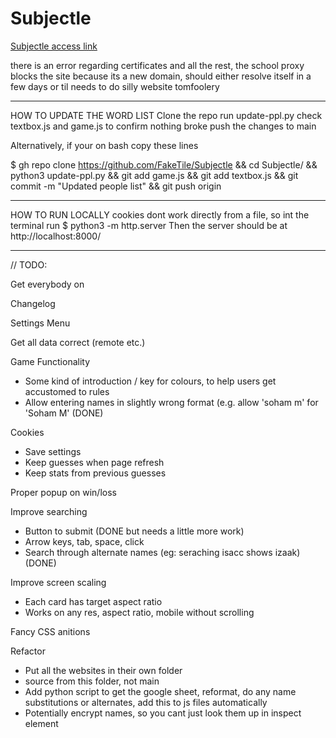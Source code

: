 # Subjectle
[Subjectle access link](https://faketile.github.io/Subjectle/)

there is an error regarding certificates and all the rest, the school proxy blocks the site because its a new domain, should either resolve itself in a few days or til needs to do silly website tomfoolery

-----------------------------------------------------------------------
HOW TO UPDATE THE WORD LIST
Clone the repo
run update-ppl.py
check textbox.js and game.js to confirm nothing broke
push the changes to main

Alternatively, if your on bash copy these lines

$ gh repo clone https://github.com/FakeTile/Subjectle && 
cd Subjectle/ && 
python3 update-ppl.py && 
git add game.js && 
git add textbox.js && 
git commit -m "Updated people list" &&
git push origin

----------------------------------------------------------------------

HOW TO RUN LOCALLY
cookies dont work directly from a file, so int the terminal run
$ python3 -m http.server
Then the server should be at 
http://localhost:8000/

----------------------------------------------------------------------

// TODO:

Get everybody on

Changelog

Settings Menu

Get all data correct (remote etc.)

Game Functionality
- Some kind of introduction / key for colours, to help users get accustomed to rules
- Allow entering names in slightly wrong format (e.g. allow 'soham m' for 'Soham M' (DONE)

Cookies
 - Save settings
 - Keep guesses when page refresh
 - Keep stats from previous guesses

Proper popup on win/loss

Improve searching
  - Button to submit (DONE but needs a little more work)
  - Arrow keys, tab, space, click
  - Search through alternate names (eg: seraching isacc shows izaak) (DONE)

Improve screen scaling
  - Each card has target aspect ratio
  - Works on any res, aspect ratio, mobile without scrolling

Fancy CSS anitions

Refactor
  - Put all the websites in their own folder
  - source from this folder, not main
  - Add python script to get the google sheet, reformat, do any name substitutions or alternates, add this to js files automatically
  - Potentially encrypt names, so you cant just look them up in inspect element
